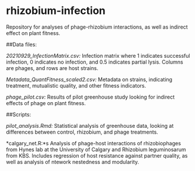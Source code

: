 # rhizobium-infection

Repository for analyses of phage-rhizobium interactions, as well as indirect effect on plant fitness. 

##Data files: 

*20210929_InfectionMatrix.csv:* Infection matrix where 1 indicates successful infection, 0 indicates no infection, and 0.5 indicates partial lysis. Columns are phages, and rows are host strains. 

*Metadata_QuantFitness_scaled2.csv:* Metadata on strains, indicating treatment, mutualistic quality, and other fitness indicators.

*phage_pilot.csv:* Results of pilot greenhouse study looking for indirect effects of phage on plant fitness. 


##Scripts:

*pilot_analysis.Rmd:* Statistical analysis of greenhouse data, looking at differences between control, rhizobium, and phage treatments. 

*calgary_net.R:*s Analysis of phage-host interactions of rhizobiophages from Hynes lab at the University of Calgary and Rhizobium leguminosarum from KBS. Includes regression of host resistance against partner quality, as well as analysis of ntework nestedness and modularity.  
